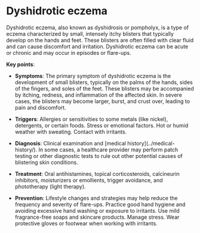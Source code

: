 <!--
source: gpt-3 + jph editing
tags: conditions
-->

# Dyshidrotic eczema

Dyshidrotic eczema, also known as dyshidrosis or pompholyx, is a type of eczema characterized by small, intensely itchy blisters that typically develop on the hands and feet. These blisters are often filled with clear fluid and can cause discomfort and irritation. Dyshidrotic eczema can be acute or chronic and may occur in episodes or flare-ups.

**Key points**:

* **Symptoms**: The primary symptom of dyshidrotic eczema is the development of small blisters, typically on the palms of the hands, sides of the fingers, and soles of the feet. These blisters may be accompanied by itching, redness, and inflammation of the affected skin. In severe cases, the blisters may become larger, burst, and crust over, leading to pain and discomfort.

* **Triggers**: Allergies or sensitivities to some metals (like nickel), detergents, or certain foods. Stress or emotional factors. Hot or humid weather with sweating. Contact with irritants.

* **Diagnosis**: Clinical examination and [medical history](../medical-history/\). In some cases, a healthcare provider may perform patch testing or other diagnostic tests to rule out other potential causes of blistering skin conditions.

* **Treatment**: Oral antihistamines, topical corticosteroids, calcineurin inhibitors, moisturizers or emollients, trigger avoidance, and phototherapy (light therapy).

* **Prevention**: Lifestyle changes and strategies may help reduce the frequency and severity of flare-ups. Practice good hand hygiene and avoiding excessive hand washing or exposure to irritants. Use mild fragrance-free soaps and skincare products. Manage stress. Wear protective gloves or footwear when working with irritants.
